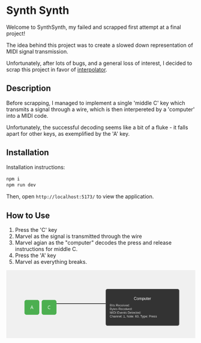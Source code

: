 # Synth Synth

Welcome to SynthSynth, my failed and scrapped first attempt at a final project!

The idea behind this project was to create a slowed down representation of MIDI signal transmission.

Unfortunately, after lots of bugs, and a general loss of interest, I decided to scrap this project in favor of [interpolator](../interpolator/).

## Description

Before scrapping, I managed to implement a single 'middle C' key which transmits a signal through a wire, which is then interpereted by a 'computer' into a MIDI code.

Unfortunately, the successful decoding seems like a bit of a fluke - it falls apart for other keys, as exemplified by the 'A' key.

## Installation
Installation instructions:
```bash
npm i
npm run dev
```
Then, open `http://localhost:5173/` to view the application.

## How to Use
1. Press the 'C' key
2. Marvel as the signal is transmitted through the wire
3. Marvel agian as the "computer" decodes the press and release instructions for middle C.
4. Press the 'A' key
5. Marvel as everything breaks.

![screenshot of SynthSynth, in all its glory](screenshot.png)